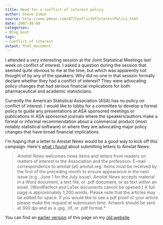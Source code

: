 ```yaml
---
title: Need for a conflict of interest policy
author: Steve Simon
source: http://www.pmean.com/07/ConflictOfInterestPolicy.html
date: 2007-08-09
categories:
- Blog post
tags:
- Conflict of interest
output: html_document
---
```


I attended a very interesting session at the Joint Statistical Meetings last week on conflict of interest. I asked a question during the session that seemed quite obvious to me at the time, but which was apparently not thought of by any of the speakers. Why did no one in that session formally declare whether they had a conflict of interest? They were advocating policy changes that had serious financial implications for both pharmaceutical and academic statisticians.

Currently the American Statistical Association (ASA) has no policy on conflict of interest. I would like to lobby for a committee to develop a formal policy to guide any presentations at ASA sponsored meetings or publications in ASA sponsored journals where the speakers/authors make a formal or informal recommendation about a commercial product (most notably statistical software) or where they are advocating major policy changes that have broad financial implications.

I'm hoping that a letter to Amstat News would be a good way to kick off this campaign. Here's [what I found][ams1] about submitting letters to Amstat News:

> *Amstat News* welcomes news items and letters from readers on matters of interest to the Association and the profession. E-mail correspondence to amstat (at) amstat.org. Items must be received by the first of the preceding month to ensure appearance in the next issue (e.g., June 1 for the July issue). *Amstat News* accepts material in a Word document, a text file, or .pdf document, or as text within an email. (WordPerfect and LaTex documents cannot be opened.) A full page is approximately 1,200 words. Please note that the articles may be edited for space. If you would like to see a pdf proof of your article please make the request at submission time. Artwork should be sent at 300 dpi and as a .jpg, .tif, or .pdf format.*

You can find an [earlier version][sim1] of this page on my [old website][sim2].

[sim1]: http://www.pmean.com/07/ConflictOfInterestPolicy.html
[sim2]: http://www.pmean.com

[ams1]: https://magazine.amstat.org/about/submission-instructions/